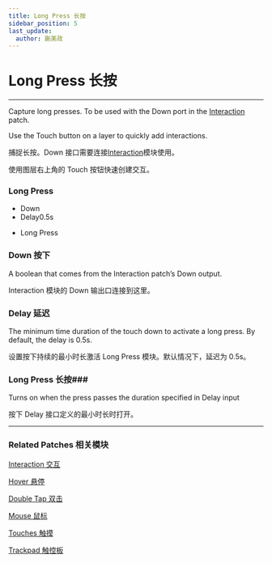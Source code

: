 ```yaml
---
title: Long Press 长按
sidebar_position: 5
last_update:
  author: 蒯美政
---
```


# Long Press 长按

---

Capture long presses. To be used with the Down port in the [Interaction](./Interaction.md) patch.

Use the Touch button on a layer to quickly add interactions.

捕捉长按。Down 接口需要连接[Interaction](./Interaction.md)模块使用。

使用图层右上角的 Touch 按钮快速创建交互。

<div className="patch-container">
    <div className="patch processor">
        <h3>Long Press</h3>
        <ul className="inputs">
            <li>Down<span className="checkbox-off"></span></li>
            <li>Delay<span>0.5s</span></li>
        </ul>
        <ul className="outputs">
            <li>Long Press<span className="checkbox-off"></span></li>
        </ul>
    </div>
</div>

### Down 按下

A boolean that comes from the Interaction patch’s Down output.

Interaction 模块的 Down 输出口连接到这里。

### Delay 延迟

The minimum time duration of the touch down to activate a long press. By default, the delay is 0.5s.

设置按下持续的最小时长激活 Long Press 模块。默认情况下，延迟为 0.5s。

### Long Press 长按###

Turns on when the press passes the duration specified in Delay input

按下 Delay 接口定义的最小时长时打开。

---

### Related Patches 相关模块

[Interaction 交互](./Interaction.md)

[Hover 悬停](./Hover.md)

[Double Tap 双击](./Double%20Tap.md)

[Mouse 鼠标](./Mouse.md)

[Touches 触摸](./../Device/Touches.md)

[Trackpad 触控板](./../Device/Trackpad.md)
